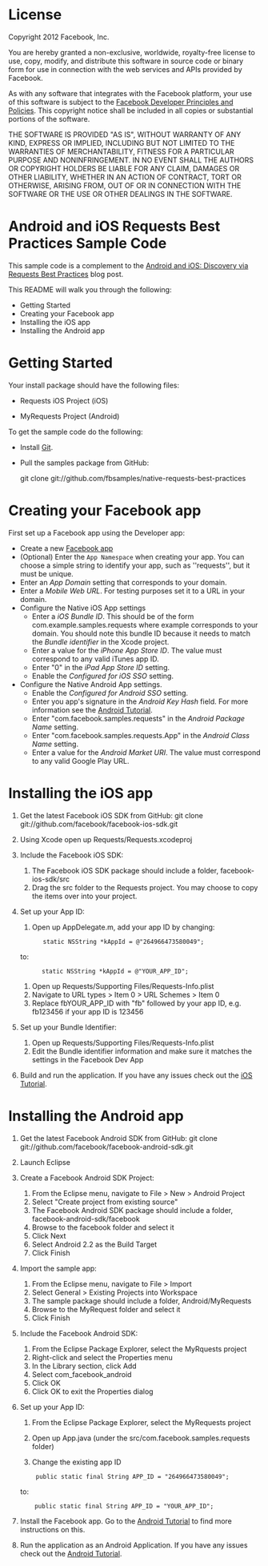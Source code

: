 **License**
========================

Copyright 2012 Facebook, Inc.

You are hereby granted a non-exclusive, worldwide, royalty-free license to
use, copy, modify, and distribute this software in source code or binary
form for use in connection with the web services and APIs provided by
Facebook.

As with any software that integrates with the Facebook platform, your use
of this software is subject to the [Facebook Developer Principles and
Policies](http://developers.facebook.com/policy/). This copyright notice
shall be included in all copies or substantial portions of the software.

THE SOFTWARE IS PROVIDED "AS IS", WITHOUT WARRANTY OF ANY KIND, EXPRESS OR
IMPLIED, INCLUDING BUT NOT LIMITED TO THE WARRANTIES OF MERCHANTABILITY,
FITNESS FOR A PARTICULAR PURPOSE AND NONINFRINGEMENT. IN NO EVENT SHALL
THE AUTHORS OR COPYRIGHT HOLDERS BE LIABLE FOR ANY CLAIM, DAMAGES OR OTHER
LIABILITY, WHETHER IN AN ACTION OF CONTRACT, TORT OR OTHERWISE, ARISING
FROM, OUT OF OR IN CONNECTION WITH THE SOFTWARE OR THE USE OR OTHER
DEALINGS IN THE SOFTWARE.

**Android and iOS Requests Best Practices Sample Code**
========================

This sample code is a complement to the [Android and iOS: Discovery via Requests Best Practices](https://developers.facebook.com/blog/post/2012/04/26/android-and-ios--discovery-via-requests-best-practices/) blog post.

This README will walk you through the following:

* Getting Started
* Creating your Facebook app
* Installing the iOS app
* Installing the Android app

**Getting Started**
===================

Your install package should have the following files:

* Requests iOS Project (iOS)

* MyRequests Project (Android)


To get the sample code do the following:

* Install [Git](http://git-scm.com/).

* Pull the samples package from GitHub:

    git clone git://github.com/fbsamples/native-requests-best-practices

**Creating your Facebook app**
==============================

First set up a Facebook app using the Developer app:

* Create a new [Facebook app](https://developers.facebook.com/apps)
* (Optional) Enter the `App Namespace` when creating your app. You can choose a simple string to identify your app, such as ''requests'', but it must be unique.
* Enter an _App Domain_ setting that corresponds to your domain.
* Enter a _Mobile Web URL_. For testing purposes set it to a URL in your domain. 
* Configure the Native iOS App settings
  * Enter a _iOS Bundle ID_. This should be of the form com.example.samples.requests where example corresponds to your domain. You should note this bundle ID because it needs to match the _Bundle identifier_ in the Xcode project.
  * Enter a value for the _iPhone App Store ID_. The value must correspond to any valid iTunes app ID.
  * Enter "0" in the _iPad App Store ID_ setting. 
  * Enable the _Configured for iOS SSO_ setting.
* Configure the Native Android App settings.
  * Enable the _Configured for Android SSO_ setting.
  * Enter you app's signature in the _Android Key Hash_ field. For more information see the [Android Tutorial](https://developers.facebook.com/docs/mobile/android/build/#sig).
  * Enter "com.facebook.samples.requests" in the _Android Package Name_ setting.
  * Enter "com.facebook.samples.requests.App" in the _Android Class Name_ setting.
  * Enter a value for the _Android Market URI_. The value must correspond to any valid Google Play URL.

**Installing the iOS app**
==========================

1. Get the latest Facebook iOS SDK from GitHub: git clone git://github.com/facebook/facebook-ios-sdk.git

1. Using Xcode open up Requests/Requests.xcodeproj

1. Include the Facebook iOS SDK:
   1. The Facebook iOS SDK package should include a folder, facebook-ios-sdk/src
   1. Drag the src folder to the Requests project. You may choose to copy the items over into your project.

1. Set up your App ID:
   1. Open up AppDelegate.m, add your app ID by changing:

             static NSString *kAppId = @"264966473580049";

     to:

             static NSString *kAppId = @"YOUR_APP_ID";

   1. Open up Requests/Supporting Files/Requests-Info.plist
   1. Navigate to URL types > Item 0 > URL Schemes > Item 0
   1. Replace fbYOUR_APP_ID with "fb" followed by your app ID, e.g. fb123456 if your app ID is 123456

1. Set up your Bundle Identifier:
   1. Open up Requests/Supporting Files/Requests-Info.plist
   1. Edit the Bundle identifier information and make sure it matches the settings in the Facebook Dev App

1. Build and run the application. If you have any issues check out the [iOS Tutorial](https://developers.facebook.com/docs/mobile/ios/build/).

**Installing the Android app**
==========================

1. Get the latest Facebook Android SDK from GitHub: git clone git://github.com/facebook/facebook-android-sdk.git

1. Launch Eclipse

1. Create a Facebook Android SDK Project:
   1. From the Eclipse menu, navigate to File > New > Android Project
   1. Select "Create project from existing source"
   1. The Facebook Android SDK package should include a folder, facebook-android-sdk/facebook 
   1. Browse to the facebook folder and select it
   1. Click Next
   1. Select Android 2.2 as the Build Target
   1. Click Finish

1. Import the sample app:
   1. From the Eclipse menu, navigate to File > Import
   1. Select General > Existing Projects into Workspace
   1. The sample package should include a folder, Android/MyRequests
   1. Browse to the MyRequest folder and select it
   1. Click Finish

1. Include the Facebook Android SDK:
   1. From the Eclipse Package Explorer, select the MyRquests project
   1. Right-click and select the Properties menu
   1. In the Library section, click Add
   1. Select com_facebook_android
   1. Click OK
   1. Click OK to exit the Properties dialog

1. Set up your App ID:
   1. From the Eclipse Package Explorer, select the MyRequests project
   1. Open up App.java (under the src/com.facebook.samples.requests folder)
   1. Change the existing app ID

           public static final String APP_ID = "264966473580049";

   to:

           public static final String APP_ID = "YOUR_APP_ID";

1. Install the Facebook app. Go to the [Android Tutorial](https://developers.facebook.com/docs/mobile/android/build/#install) to find more instructions on this.

1. Run the application as an Android Application. If you have any issues check out the [Android Tutorial](https://developers.facebook.com/docs/mobile/android/build/). 
